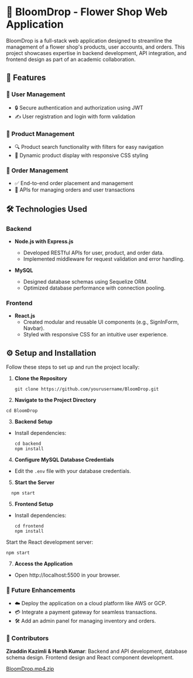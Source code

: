# 🌸 BloomDrop - Flower Shop Web Application

BloomDrop is a full-stack web application designed to streamline the management of a flower shop's products, user accounts, and orders. This project showcases expertise in backend development, API integration, and frontend design as part of an academic collaboration.

## 🚀 Features

### 🌟 User Management
- 🔒 Secure authentication and authorization using JWT
- ✍️ User registration and login with form validation

### 🌺 Product Management
- 🔍 Product search functionality with filters for easy navigation
- 📱 Dynamic product display with responsive CSS styling

### 🛒 Order Management
- ✅ End-to-end order placement and management
- 📡 APIs for managing orders and user transactions

## 🛠️ Technologies Used

### Backend
- **Node.js with Express.js**
  - Developed RESTful APIs for user, product, and order data.
  - Implemented middleware for request validation and error handling.
  
- **MySQL**
  - Designed database schemas using Sequelize ORM.
  - Optimized database performance with connection pooling.

### Frontend
- **React.js**
  - Created modular and reusable UI components (e.g., SignInForm, Navbar).
  - Styled with responsive CSS for an intuitive user experience.

## ⚙️ Setup and Installation

Follow these steps to set up and run the project locally:

1. **Clone the Repository**
   ```
   git clone https://github.com/yourusername/BloomDrop.git
   ```
2. **Navigate to the Project Directory**
  ```
  cd BloomDrop 
  ```  
3. **Backend Setup**
- Install dependencies:
  ```
  cd backend
  npm install
  ```

4. **Configure MySQL Database Credentials**
- Edit the `.env` file with your database credentials.

5. **Start the Server**
```
  npm start
``` 
5.	**Frontend Setup**
- Install dependencies:
  ```
  cd frontend  
  npm install
  ``` 
Start the React development server:
  ```
  npm start
  ```
7.	**Access the Application**
- Open http://localhost:5500 in your browser.
 
### 🌱 Future Enhancements
-	☁️ Deploy the application on a cloud platform like AWS or GCP.
-	💳 Integrate a payment gateway for seamless transactions.
-	🛠️ Add an admin panel for managing inventory and orders.
 
### 🤝 Contributors
**Ziraddin Kazimli & Harsh Kumar**: Backend and API development, database schema design. Frontend design and React component development.

[BloomDrop.mp4.zip](https://github.com/user-attachments/files/17955661/BloomDrop.mp4.zip)



